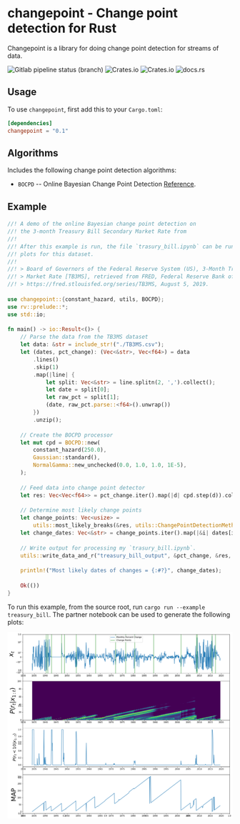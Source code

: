 # changepoint - Change point detection for Rust
Changepoint is a library for doing change point detection for streams of data.

![Gitlab pipeline status (branch)](https://img.shields.io/gitlab/pipeline/Redpoll/changepoint/master)
![Crates.io](https://img.shields.io/crates/v/changepoint)
![Crates.io](https://img.shields.io/crates/l/changepoint)
![docs.rs](https://docs.rs/changepoint/badge.svg)

## Usage
To use `changepoint`, first add this to your `Cargo.toml`:

```toml
[dependencies]
changepoint = "0.1"
```

## Algorithms
Includes the following change point detection algorithms:
* `BOCPD` -- Online Bayesian Change Point Detection [Reference](https://arxiv.org/pdf/0710.3742.pdf).

## Example
```rust
//! A demo of the online Bayesian change point detection on
//! the 3-month Treasury Bill Secondary Market Rate from
//!
//! After this example is run, the file `trasury_bill.ipynb` can be run to generate
//! plots for this dataset.
//!
//! > Board of Governors of the Federal Reserve System (US), 3-Month Treasury Bill: Secondary
//! > Market Rate [TB3MS], retrieved from FRED, Federal Reserve Bank of St. Louis;
//! > https://fred.stlouisfed.org/series/TB3MS, August 5, 2019.

use changepoint::{constant_hazard, utils, BOCPD};
use rv::prelude::*;
use std::io;

fn main() -> io::Result<()> {
    // Parse the data from the TB3MS dataset
    let data: &str = include_str!("./TB3MS.csv");
    let (dates, pct_change): (Vec<&str>, Vec<f64>) = data
        .lines()
        .skip(1)
        .map(|line| {
            let split: Vec<&str> = line.splitn(2, ',').collect();
            let date = split[0];
            let raw_pct = split[1];
            (date, raw_pct.parse::<f64>().unwrap())
        })
        .unzip();

    // Create the BOCPD processor
    let mut cpd = BOCPD::new(
        constant_hazard(250.0),
        Gaussian::standard(),
        NormalGamma::new_unchecked(0.0, 1.0, 1.0, 1E-5),
    );

    // Feed data into change point detector
    let res: Vec<Vec<f64>> = pct_change.iter().map(|d| cpd.step(d)).collect();

    // Determine most likely change points
    let change_points: Vec<usize> =
        utils::most_likely_breaks(&res, utils::ChangePointDetectionMethod::DropThreshold(0.1));
    let change_dates: Vec<&str> = change_points.iter().map(|&i| dates[i]).collect();

    // Write output for processing my `trasury_bill.ipynb`.
    utils::write_data_and_r("treasury_bill_output", &pct_change, &res, &change_points)?;

    println!("Most likely dates of changes = {:#?}", change_dates);

    Ok(())
}
```

To run this example, from the source root, run `cargo run --example treasury_bill`.
The partner notebook can be used to generate the following plots: 

![Treasury Bill Plots](./images/treasury_bill_plots.png)
